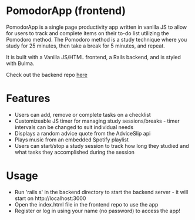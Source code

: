 # PomodorApp (frontend)

PomodorApp is a single page productivity app written in vanilla JS to allow for users to track and complete items on their to-do list utilizing the Pomodoro method.
The Pomodoro method is a study technique where you study for 25 minutes, then take a break for 5 minutes, and repeat.

It is built with a Vanilla JS/HTML frontend, a Rails backend, and is styled with Bulma.

Check out the backend repo [here](https://github.com/wbugenis/pomodorapp-backend)

# Features

- Users can add, remove or complete tasks on a checklist
- Customizeable JS timer for managing study sessions/breaks - timer intervals can be changed to suit individual needs
- Displays a random advice quote from the AdviceSlip api
- Plays music from an embedded Spotify playlist
- Users can start/stop a study session to track how long they studied and what tasks they accomplished during the session

# Usage
- Run 'rails s' in the backend directory to start the backend server - it will start on http://localhost:3000
- Open the index.html file in the frontend repo to use the app
- Register or log in using your name (no password) to access the app!
